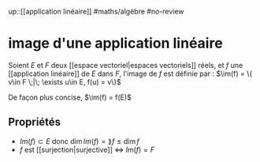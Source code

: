 up::[[application linéaire]]
#maths/algèbre #no-review 
# image d'une application linéaire
Soient $E$ et $F$ deux [[espace vectoriel|espaces vectoriels]] réels, et $f$ une [[application linéaire]] de $E$ dans $F$,
l'image de $f$ est définie par :
$\im(f) = \{ v\in F \;|\; \exists u\in E, f(u) = v\}$ 

De façon plus concise, $\im(f) = f(E)$


## Propriétés
 - $Im(f)\subset E$ donc $\dim Im(f) = \rang f \leq \dim f$
 - $f$ est [[surjection|surjective]] $\iff$ $Im(f) = F$

